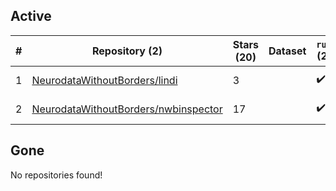 ## Active
| # | Repository (2) | Stars (20) | Dataset | `run` (2) | `containers-run` | Last Modified |
| --- | --- | --- | --- | --- | --- | --- |
| 1 | [NeurodataWithoutBorders/lindi](https://github.com/NeurodataWithoutBorders/lindi) | 3 |  | :heavy_check_mark: |  | 2024-10-14 20:35:06+00:00 |
| 2 | [NeurodataWithoutBorders/nwbinspector](https://github.com/NeurodataWithoutBorders/nwbinspector) | 17 |  | :heavy_check_mark: |  | 2024-10-14 23:01:15+00:00 |

## Gone
No repositories found!
